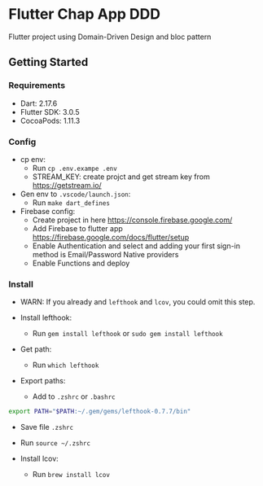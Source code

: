 # Flutter Chap App DDD

Flutter project using Domain-Driven Design and bloc pattern

## Getting Started

### Requirements

- Dart: 2.17.6
- Flutter SDK: 3.0.5
- CocoaPods: 1.11.3

### Config

- cp env:
  - Run `cp .env.exampe .env`
  - STREAM_KEY: create projct and get stream key from <https://getstream.io/>
- Gen env to `.vscode/launch.json`:
  - Run  `make dart_defines`
- Firebase config:
  - Create project in here <https://console.firebase.google.com/>
  - Add Firebase to flutter app <https://firebase.google.com/docs/flutter/setup>
  - Enable Authentication and select and adding your first sign-in method is Email/Password Native providers
  - Enable Functions and deploy

### Install

- WARN: If you already and `lefthook` and `lcov`, you could omit this step.

- Install lefthook:
  - Run `gem install lefthook` or  `sudo gem install lefthook`

- Get path:
  - Run `which lefthook`

- Export paths:
  - Add to `.zshrc` or `.bashrc`

```bash
export PATH="$PATH:~/.gem/gems/lefthook-0.7.7/bin"
```

- Save file `.zshrc`
- Run `source ~/.zshrc`

- Install lcov:
  - Run `brew install lcov`
